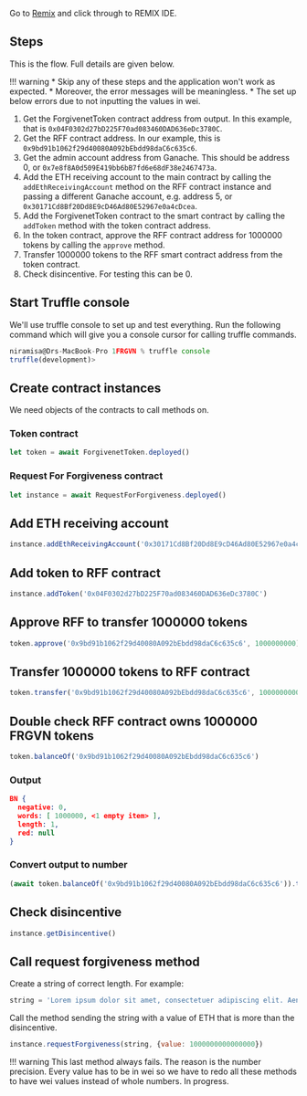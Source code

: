 Go to [Remix](https://remix-project.org/) and click through to REMIX IDE.

## Steps

This is the flow. Full details are given below.

!!! warning
    * Skip any of these steps and the application won't work as expected. 
    * Moreover, the error messages will be meaningless.
    * The set up below errors due to not inputting the values in wei.

1. Get the ForgivenetToken contract address from output. In this example, that is `0x04F0302d27bD225F70ad083460DAD636eDc3780C`.
2. Get the RFF contract address. In our example, this is `0x9bd91b1062f29d40080A092bEbdd98daC6c635c6`.
3. Get the admin account address from Ganache. This should be address 0, or `0x7e8f8A0d509E419bb6bB7fd6e68dF38e2467473a`.
4. Add the ETH receiving account to the main contract by calling the `addEthReceivingAccount` method on the RFF contract instance and passing a different Ganache account, e.g. address 5, or `0x30171Cd8Bf20Dd8E9cD46Ad80E52967e0a4cDcea`.
5. Add the ForgivenetToken contract to the smart contract by calling the `addToken` method with the token contract address.
6. In the token contract, approve the RFF contract address for 1000000 tokens by calling the `approve` method.
7. Transfer 1000000 tokens to the RFF smart contract address from the token contract.
8. Check disincentive. For testing this can be 0.



## Start Truffle console

We'll use truffle console to set up and test everything. Run the following command which will give you a console cursor for calling truffle commands.

```js
niramisa@Drs-MacBook-Pro 1FRGVN % truffle console
truffle(development)> 
```

## Create contract instances

We need objects of the contracts to call methods on.

### Token contract

```js
let token = await ForgivenetToken.deployed()
```

### Request For Forgiveness contract

```js
let instance = await RequestForForgiveness.deployed()
```

## Add ETH receiving account

```js
instance.addEthReceivingAccount('0x30171Cd8Bf20Dd8E9cD46Ad80E52967e0a4cDcea') 
```

## Add token to RFF contract

```js
instance.addToken('0x04F0302d27bD225F70ad083460DAD636eDc3780C')
```

## Approve RFF to transfer 1000000 tokens

```js
token.approve('0x9bd91b1062f29d40080A092bEbdd98daC6c635c6', 1000000000)
```

## Transfer 1000000 tokens to RFF contract

```js
token.transfer('0x9bd91b1062f29d40080A092bEbdd98daC6c635c6', 1000000000)
```

## Double check RFF contract owns 1000000 FRGVN tokens

```js
token.balanceOf('0x9bd91b1062f29d40080A092bEbdd98daC6c635c6')
```

### Output

```json
BN {
  negative: 0,
  words: [ 1000000, <1 empty item> ],
  length: 1,
  red: null
}
```

### Convert output to number

```js
(await token.balanceOf('0x9bd91b1062f29d40080A092bEbdd98daC6c635c6')).toNumber()
```

## Check disincentive

```js
instance.getDisincentive()
```

## Call request forgiveness method

Create a string of correct length. For example:

```js
string = 'Lorem ipsum dolor sit amet, consectetuer adipiscing elit. Aenean commodo ligula eget dolor. Aenean massa. Cum sociis natoque penatibus et magnis dis parturient montes, nascetur ridiculus mus. Donec quam felis, ultricies nec, pellentesque eu, pretium quis, sem. Nulla consequat massa quis enim. Donec pede justo, fringilla vel, aliquet nec, vulputate eget, arcu. In enim justo, rhoncus ut, imperdiet a, venenatis vitae, justo. Nullam dictum felis eu pede mollis pretium. Integer tincidunt. Cras dapibus. Vivamus elementum semper nisi. Aenean vulputate eleifend tellus. Aenean leo ligula, porttitor eu, consequat vitae, eleifend ac, enim. Aliquam lorem ante, dapibus in, viverra quis, feugiat a, tellus. Phasellus viverra nulla ut metus varius laoreet. Quisque rutrum. Aenean imperdiet. Etiam ultricies nisi vel augue. Curabitur ullamcorper ultricies nisi. Nam eget dui. Etiam rhoncus. Maecenas tempus, tellus eget condimentum rhoncus, sem quam semper libero, sit amet adipiscing sem neque sed ipsum. N'
```

Call the method sending the string with a value of ETH that is more than the disincentive.

```js
instance.requestForgiveness(string, {value: 1000000000000000})
```

!!! warning
    This last method always fails. The reason is the number precision. Every value has to be in wei so we have to redo all these methods to have wei values instead of whole numbers. In progress.